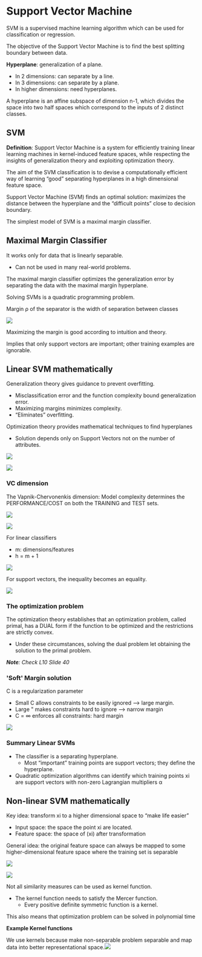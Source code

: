 # Support Vector Machine

SVM is a supervised machine learning algorithm which can be used for classification or regression.

The objective of the Support Vector Machine is to find the best splitting boundary between data.

**Hyperplane**: generalization of a plane.

* In 2 dimensions: can separate by a line.
* In 3 dimensions: can separate by a plane.
* In higher dimensions: need hyperplanes.

A hyperplane is an affine subspace of dimension n-1, which divides the space into two half spaces which correspond to the inputs of 2 distinct classes.

## SVM

**Definition**: Support Vector Machine is a system for efficiently training linear learning machines in kernel-induced feature spaces, while respecting the insights of generalization theory and exploiting optimization theory.

The aim of the SVM classification is to devise a computationally efficient way of learning “good” separating hyperplanes in a high dimensional feature space.

Support Vector Machine (SVM) finds an optimal solution: maximizes the distance between the hyperplane and the “difficult points” close to decision boundary.

The simplest model of SVM is a maximal margin classifier.

## Maximal Margin Classifier

It works only for data that is linearly separable.

* Can not be used in many real-world problems.

The maximal margin classifier optimizes the generalization error by separating the data with the maximal margin hyperplane.

Solving SVMs is a quadratic programming problem.

Margin ρ of the separator is the width of separation between classes

![](img/w10/margin_separator.jpg)

Maximizing the margin is good according to intuition and theory.

Implies that only support vectors are important; other training examples are ignorable.

## Linear SVM mathematically

Generalization theory gives guidance to prevent overfitting.

* Misclassification error and the function complexity bound generalization error.
* Maximizing margins minimizes complexity.
* “Eliminates” overfitting.

Optimization theory provides mathematical techniques to find hyperplanes

* Solution depends only on Support Vectors not on the number of attributes.

![](img/w10/skinny_margin.jpg)

![](img/w10/fat_margin.jpg)

### VC dimension

The Vapnik-Chervonenkis dimension: Model complexity determines the PERFORMANCE/COST on both the TRAINING and TEST sets.

![](img/w10/vc_dimension.jpg)

![](img/w10/vc_graph.jpg)

For linear classifiers

* m: dimensions/features
* h = m + 1

![](img/w10/def_math.jpg)

For support vectors, the inequality becomes an equality.

![](img/w10/formalization.jpg)

### The optimization problem

The optimization theory establishes that an optimization problem, called primal, has a DUAL form if the function to be optimized and the restrictions are strictly convex.

* Under these circumstances, solving the dual problem let obtaining the solution to the primal problem.

***Note**: Check L10 Slide 40*

### 'Soft' Margin solution

C is a regularization parameter

* Small C allows constraints to be easily ignored ⟶ large margin.
* Large " makes constraints hard to ignore ⟶ narrow margin
* C = ∞ enforces all constraints: hard margin

![](img/w10/classification.jpg)

### Summary Linear SVMs

* The classifier is a separating hyperplane.
  * Most “important” training points are support vectors; they define the hyperplane.
* Quadratic optimization algorithms can identify which training points xi are support vectors with non-zero Lagrangian multipliers α



## Non-linear SVM mathematically

Key idea: transform xi to a higher dimensional space to “make life easier”

* Input space: the space the point xi are located.
* Feature space: the space of (xi) after transformation

General idea: the original feature space can always be mapped to some higher-dimensional feature space where the training set is separable

![](img/w10/high_dim.jpg)

![](img/w10/high_dim2.jpg)

Not all similarity measures can be used as kernel function.

* The kernel function needs to satisfy the Mercer function.
  * Every positive definite symmetric function is a kernel.

This also means that optimization problem can be solved in polynomial time

**Example Kernel functions**

We use kernels because make non-separable problem separable and map data into better representational space.![](img/w10/kernel_funct.jpg)
